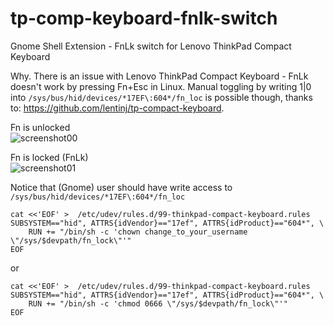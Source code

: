 # tp-comp-keyboard-fnlk-switch
Gnome Shell Extension - FnLk switch for Lenovo ThinkPad Compact Keyboard 

Why. There is an issue with Lenovo ThinkPad Compact Keyboard - FnLk doesn't work by pressing Fn+Esc in Linux. Manual toggling by writing 1|0 into `/sys/bus/hid/devices/*17EF\:604*/fn_loc` is possible though, thanks to: https://github.com/lentinj/tp-compact-keyboard.

Fn is unlocked\
![screenshot00](https://github.com/goloshubov/tp-comp-keyboard-fnlk-switch/blob/master/about/screenshots/ss00.png)

Fn is locked (FnLk)\
![screenshot01](https://github.com/goloshubov/tp-comp-keyboard-fnlk-switch/blob/master/about/screenshots/ss01.png)

Notice that (Gnome) user should have write access to `/sys/bus/hid/devices/*17EF\:604*/fn_loc`

```
cat <<'EOF' >  /etc/udev/rules.d/99-thinkpad-compact-keyboard.rules 
SUBSYSTEM=="hid", ATTRS{idVendor}=="17ef", ATTRS{idProduct}=="604*", \
    RUN += "/bin/sh -c 'chown change_to_your_username \"/sys/$devpath/fn_lock\"'"
EOF
```
or
```
cat <<'EOF' >  /etc/udev/rules.d/99-thinkpad-compact-keyboard.rules 
SUBSYSTEM=="hid", ATTRS{idVendor}=="17ef", ATTRS{idProduct}=="604*", \
    RUN += "/bin/sh -c 'chmod 0666 \"/sys/$devpath/fn_lock\"'"
EOF
```
